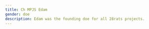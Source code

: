 ```yaml
---
title: Ch MPJS Edam
gender: doe
description: Edam was the founding doe for all 28rats projects.
---
```


